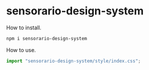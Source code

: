 # sensorario-design-system

How to install.

```bash
npm i sensorario-design-system
```

How to use.

```TypeScript
import "sensorario-design-system/style/index.css";
```
